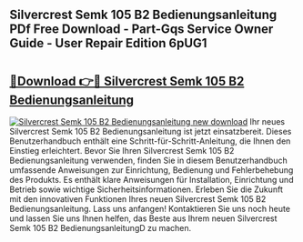 ## Silvercrest Semk 105 B2 Bedienungsanleitung PDf Free Download - Part-Gqs Service Owner Guide - User Repair Edition 6pUG1

# <h2><a href="http://df4buz.blite.top/?on=Silvercrest+Semk+105+B2+Bedienungsanleitung">🔗Download 👉🔴 Silvercrest Semk 105 B2 Bedienungsanleitung</a></h2>

[![Silvercrest Semk 105 B2 Bedienungsanleitung new download](https://i.imgur.com/lujVjoI.png)](http://df4buz.blite.top/?on=Silvercrest+Semk+105+B2+Bedienungsanleitung)
Ihr neues Silvercrest Semk 105 B2 Bedienungsanleitung ist jetzt einsatzbereit. Dieses Benutzerhandbuch enthält eine Schritt-für-Schritt-Anleitung, die Ihnen den Einstieg erleichtert. Bevor Sie Ihren Silvercrest Semk 105 B2 Bedienungsanleitung verwenden, finden Sie in diesem Benutzerhandbuch umfassende Anweisungen zur Einrichtung, Bedienung und Fehlerbehebung des Produkts. Es enthält klare Anweisungen für Installation, Einrichtung und Betrieb sowie wichtige Sicherheitsinformationen. Erleben Sie die Zukunft mit den innovativen Funktionen Ihres neuen Silvercrest Semk 105 B2 Bedienungsanleitung. Lass uns anfangen! Kontaktieren Sie uns noch heute und lassen Sie uns Ihnen helfen, das Beste aus Ihrem neuen Silvercrest Semk 105 B2 BedienungsanleitungD zu machen.
